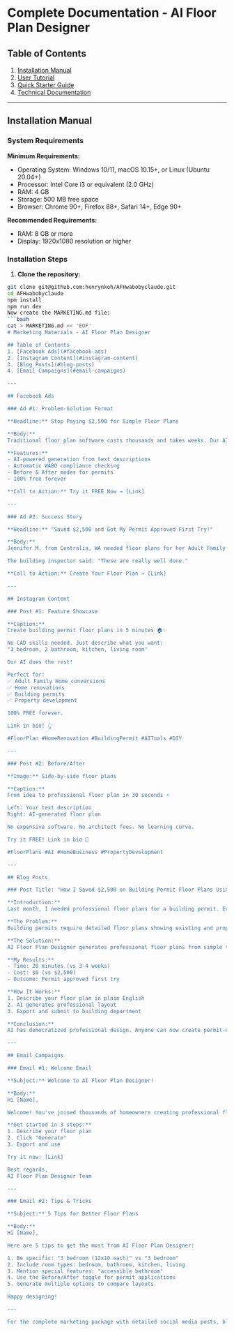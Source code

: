# Complete Documentation - AI Floor Plan Designer

## Table of Contents
1. [Installation Manual](#installation-manual)
2. [User Tutorial](#user-tutorial)
3. [Quick Starter Guide](#quick-starter-guide)
4. [Technical Documentation](#technical-documentation)

---

## Installation Manual

### System Requirements

**Minimum Requirements:**
- Operating System: Windows 10/11, macOS 10.15+, or Linux (Ubuntu 20.04+)
- Processor: Intel Core i3 or equivalent (2.0 GHz)
- RAM: 4 GB
- Storage: 500 MB free space
- Browser: Chrome 90+, Firefox 88+, Safari 14+, Edge 90+

**Recommended Requirements:**
- RAM: 8 GB or more
- Display: 1920x1080 resolution or higher

### Installation Steps

1. **Clone the repository:**
```bash
git clone git@github.com:henrynkoh/AFHwabobyclaude.git
cd AFHwabobyclaude
npm install
npm run dev
Now create the MARKETING.md file:
```bash
cat > MARKETING.md << 'EOF'
# Marketing Materials - AI Floor Plan Designer

## Table of Contents
1. [Facebook Ads](#facebook-ads)
2. [Instagram Content](#instagram-content)
3. [Blog Posts](#blog-posts)
4. [Email Campaigns](#email-campaigns)

---

## Facebook Ads

### Ad #1: Problem-Solution Format

**Headline:** Stop Paying $2,500 for Simple Floor Plans

**Body:**
Traditional floor plan software costs thousands and takes weeks. Our AI tool generates professional, code-compliant floor plans from simple descriptions in minutes.

**Features:**
- AI-powered generation from text descriptions
- Automatic WABO compliance checking
- Before & After modes for permits
- 100% free forever

**Call to Action:** Try it FREE Now → [Link]

---

### Ad #2: Success Story

**Headline:** "Saved $2,500 and Got My Permit Approved First Try!"

**Body:**
Jennifer M. from Centralia, WA needed floor plans for her Adult Family Home conversion. Architects quoted $2,500 and 3 weeks. She used AI Floor Plan Designer and had professional plans in 20 minutes.

The building inspector said: "These are really well done."

**Call to Action:** Create Your Floor Plan → [Link]

---

## Instagram Content

### Post #1: Feature Showcase

**Caption:**
Create building permit floor plans in 5 minutes 🏠✨

No CAD skills needed. Just describe what you want:
"3 bedroom, 2 bathroom, kitchen, living room"

Our AI does the rest!

Perfect for:
✅ Adult Family Home conversions
✅ Home renovations
✅ Building permits
✅ Property development

100% FREE forever.

Link in bio! 👆

#FloorPlan #HomeRenovation #BuildingPermit #AITools #DIY

---

### Post #2: Before/After

**Image:** Side-by-side floor plans

**Caption:**
From idea to professional floor plan in 30 seconds ⚡

Left: Your text description
Right: AI-generated floor plan

No expensive software. No architect fees. No learning curve.

Try it FREE! Link in bio 🔗

#FloorPlans #AI #HomeBusiness #PropertyDevelopment

---

## Blog Posts

### Post Title: "How I Saved $2,500 on Building Permit Floor Plans Using AI"

**Introduction:**
Last month, I needed professional floor plans for a building permit. Every architect quoted me $2,000-$3,500 and said it would take 3-4 weeks. Then I discovered AI Floor Plan Designer.

**The Problem:**
Building permits require detailed floor plans showing existing and proposed layouts. Traditional options are expensive and slow.

**The Solution:**
AI Floor Plan Designer generates professional floor plans from simple text descriptions in seconds.

**My Results:**
- Time: 20 minutes (vs 3-4 weeks)
- Cost: $0 (vs $2,500)
- Outcome: Permit approved first try

**How It Works:**
1. Describe your floor plan in plain English
2. AI generates professional layout
3. Export and submit to building department

**Conclusion:**
AI has democratized professional design. Anyone can now create permit-quality floor plans without expensive software or architect fees.

---

## Email Campaigns

### Email #1: Welcome Email

**Subject:** Welcome to AI Floor Plan Designer!

**Body:**
Hi [Name],

Welcome! You've joined thousands of homeowners creating professional floor plans in minutes.

**Get started in 3 steps:**
1. Describe your floor plan
2. Click "Generate"
3. Export and use

Try it now: [Link]

Best regards,
AI Floor Plan Designer Team

---

### Email #2: Tips & Tricks

**Subject:** 5 Tips for Better Floor Plans

**Body:**
Hi [Name],

Here are 5 tips to get the most from AI Floor Plan Designer:

1. Be specific: "3 bedroom (12x10 each)" vs "3 bedroom"
2. Include room types: bedroom, bathroom, kitchen, living
3. Mention special features: "accessible bathroom"
4. Use the Before/After toggle for permit applications
5. Generate multiple options to compare layouts

Happy designing!

---

For the complete marketing package with detailed social media posts, blog articles, and email sequences, see the full artifacts in the Claude conversation.
